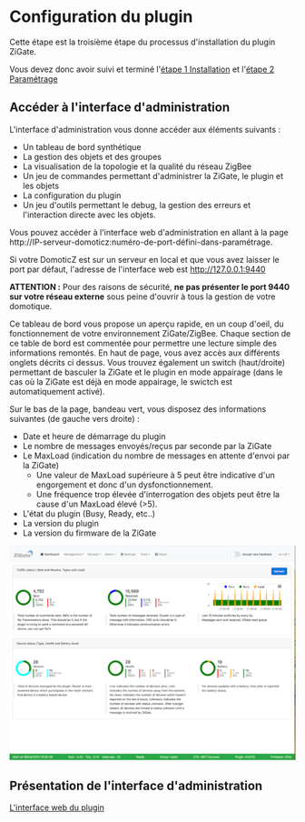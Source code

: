 # Configuration du plugin


Cette étape est la troisième étape du processus d'installation du plugin ZiGate.

Vous devez donc avoir suivi et terminé l'[étape 1 Installation](Plugin_Installation.md) et l'[étape 2 Paramétrage](Plugin_Parametrage.md)

## Accéder à l'interface d'administration

L'interface d'administration vous donne accéder aux éléments suivants :
- Un tableau de bord synthétique
- La gestion des objets et des groupes
- La visualisation de la topologie et la qualité du réseau ZigBee
- Un jeu de commandes permettant d'administrer la ZiGate, le plugin et les objets
- La configuration du plugin
- Un jeu d'outils permettant le debug, la gestion des erreurs et l'interaction directe avec les objets.

Vous pouvez accéder à l'interface web d'administration en allant à la page http://IP-serveur-domoticz:numéro-de-port-défini-dans-paramétrage.

Si votre DomoticZ est sur un serveur en local et que vous avez laisser le port par défaut, l'adresse de l'interface web est http://127.0.0.1:9440

**ATTENTION :** Pour des raisons de sécurité, **ne pas présenter le port 9440 sur votre réseau externe** sous peine d'ouvrir à tous la gestion de votre domotique.

Ce tableau de bord vous propose un aperçu rapide, en un coup d'oeil, du fonctionnement de votre environnement ZiGate/ZigBee.
Chaque section de ce table de bord est commentée pour permettre une lecture simple des informations remontés.
En haut de page, vous avez accès aux différents onglets décrits ci dessus. Vous trouvez également un switch (haut/droite) permettant de basculer la ZiGate et le plugin en mode appairage (dans le cas où la ZiGate est déjà en mode appairage, le swictch est automatiquement activé).

Sur le bas de la page, bandeau vert, vous disposez des informations suivantes (de gauche vers droite) :
- Date et heure de démarrage du plugin
- Le nombre de messages envoyés/reçus par seconde par la ZiGate
- Le MaxLoad (indication du nombre de messages en attente d'envoi par la ZiGate)
  - Une valeur de MaxLoad supérieure à 5 peut être indicative d'un engorgement et donc d'un dysfonctionnement.
  - Une fréquence trop élevée d'interrogation des objets peut être la cause d'un MaxLoad élevé (>5).
- L'état du plugin (Busy, Ready, etc..)
- La version du plugin
- La version du firmware de la ZiGate

![Zigate Web Admin Interface](../Images/Dashboard.png)

## Présentation de l'interface d'administration
[L'interface web du plugin](./Home.md#linterface-web-du-plugin)
